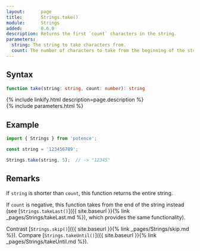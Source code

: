 ```yaml
---
layout:      page
title:       Strings.take()
module:      Strings
added:       0.6.0
description: Returns the first `count` characters in the string.
parameters:
  string: The string to take characters from.
  count: The number of characters to take from the beginning of the string.
---
```

## Syntax

```ts
function take(string: string, count: number): string
```

<div class="description">{% include linkify.html description=page.description %}</div>
{% include parameters.html %}

## Example

```ts
import { Strings } from 'potence';

const string = '123456789';

Strings.take(string, 5);  // -> "12345"
```

## Remarks

If `string` is shorter than `count`, this function returns the entire string.

If `count` is negative, this function takes from the end of the string instead
(see [`Strings.takeLast()`]({{ site.baseurl }}{% link _pages/Strings/takeLast.md %}),
which provides the same functionality).

Contrast [`Strings.skip()`]({{ site.baseurl }}{% link _pages/Strings/skip.md %}).
Compare [`Strings.takeUntil()`]({{ site.baseurl }}{% link _pages/Strings/takeUntil.md %}).
